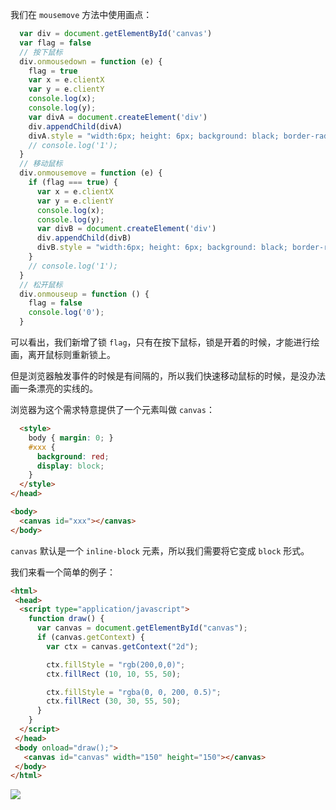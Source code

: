 我们在 `mousemove` 方法中使用画点：

```js
  var div = document.getElementById('canvas')
  var flag = false
  // 按下鼠标
  div.onmousedown = function (e) {
    flag = true
    var x = e.clientX
    var y = e.clientY
    console.log(x);
    console.log(y);
    var divA = document.createElement('div')
    div.appendChild(divA)
    divA.style = "width:6px; height: 6px; background: black; border-radius: 3px; position: absolute;" + "left:" + (x-3) +"px;" + "top:" + (y-3) +"px;"
    // console.log('1');
  }
  // 移动鼠标
  div.onmousemove = function (e) {
    if (flag === true) {
      var x = e.clientX
      var y = e.clientY
      console.log(x);
      console.log(y);
      var divB = document.createElement('div')
      div.appendChild(divB)
      divB.style = "width:6px; height: 6px; background: black; border-radius: 3px; position: absolute;" + "left:" + (x-3) +"px;" + "top:" + (y-3) +"px;"
    }
    // console.log('1');
  }
  // 松开鼠标
  div.onmouseup = function () {
    flag = false
    console.log('0');
  }
```

可以看出，我们新增了锁 `flag`，只有在按下鼠标，锁是开着的时候，才能进行绘画，离开鼠标则重新锁上。



但是浏览器触发事件的时候是有间隔的，所以我们快速移动鼠标的时候，是没办法画一条漂亮的实线的。

浏览器为这个需求特意提供了一个元素叫做 `canvas`：

```html
  <style>
    body { margin: 0; }
    #xxx {
      background: red;
      display: block;
    }
  </style>
</head>

<body>
  <canvas id="xxx"></canvas>
</body>
```

`canvas` 默认是一个 `inline-block` 元素，所以我们需要将它变成 `block` 形式。



我们来看一个简单的例子：

```html
<html>
 <head>
  <script type="application/javascript">
    function draw() {
      var canvas = document.getElementById("canvas");
      if (canvas.getContext) {
        var ctx = canvas.getContext("2d");

        ctx.fillStyle = "rgb(200,0,0)";
        ctx.fillRect (10, 10, 55, 50);

        ctx.fillStyle = "rgba(0, 0, 200, 0.5)";
        ctx.fillRect (30, 30, 55, 50);
      }
    }
  </script>
 </head>
 <body onload="draw();">
   <canvas id="canvas" width="150" height="150"></canvas>
 </body>
</html>
```

![](https://mdn.mozillademos.org/files/228/canvas_ex1.png)